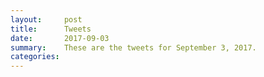```yaml
---
layout:     post
title:      Tweets
date:       2017-09-03
summary:    These are the tweets for September 3, 2017.
categories:
---
```


